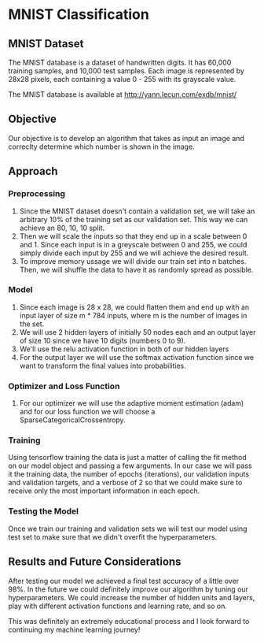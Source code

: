 # MNIST Classification

 ## MNIST Dataset

The MNIST database is a dataset of handwritten digits. It has 60,000 training samples, and 10,000 test samples. Each image is represented by 28x28 pixels, each
containing a value 0 - 255 with its grayscale value.

The MNIST database is available at http://yann.lecun.com/exdb/mnist/

## Objective

Our objective is to develop an algorithm that takes as input an image and correclty determine which number is shown in the image.

## Approach

### Preprocessing

1. Since the MNIST dataset doesn't contain a validation set, we will take an arbitrary 10% of the training set as our validation set. This way we can achieve an 80, 10, 10 split.
2. Then we will scale the inputs so that they end up in a scale between 0 and 1. Since each input is in a greyscale between 0 and 255, we could simply divide each input by 255 and we will achieve the desired result. 
3. To improve memory ussage we will divide our train set into n batches. Then, we will shuffle the data to have it as randomly spread as possible.

### Model

1. Since each image is 28 x 28, we could flatten them and end up with an input layer of size m * 784 inputs, where m is the number of images in the set.
2. We will use 2 hidden layers of initially 50 nodes each and an output layer of size 10 since we have 10 digits (numbers 0 to 9).
3. We'll use the relu activation function in both of our hidden layers 
4. For the output layer we will use the softmax activation function since we want to transform the final values into probabilities.

### Optimizer and Loss Function

1. For our optimizer we will use the adaptive moment estimation (adam) and for our loss function we will choose a SparseCategoricalCrossentropy.

### Training

Using tensorflow training the data is just a matter of calling the fit method on our model object and passing a few arguments. In our case we will pass it the training data, the number of epochs (iterations), our validation inputs and validation targets, and a verbose of 2 so that we could make sure to receive only the most important information in each epoch.

### Testing the Model

Once we train our training and validation sets we will test our model using test set to make sure that we didn't overfit the hyperparameters.

## Results and Future Considerations

After testing our model we achieved a final test accuracy of a little over 98%. In the future we could definitely improve our algorithm by tuning our hyperparameters. We could increase the number of hidden units and layers, play with different activation functions and learning rate, and so on.

This was definitely an extremely educational process and I look forward to continuing my machine learning journey!
